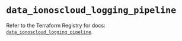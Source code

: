 # `data_ionoscloud_logging_pipeline`

Refer to the Terraform Registry for docs: [`data_ionoscloud_logging_pipeline`](https://registry.terraform.io/providers/ionos-cloud/ionoscloud/6.6.7/docs/data-sources/logging_pipeline).
